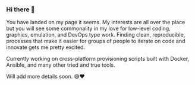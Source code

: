 ### Hi there 👋

You have landed on my page it seems. My interests are 
all over the place but you will see some
commonality in my love for low-level coding, graphics,
emulation, and DevOps type work. Finding clean, reproducible, processes
that make it easier for groups of people to iterate on code and
innovate gets me pretty excited.

Currently working on cross-platform provisioning scripts
built with Docker, Ansible, and many other tried and true tools.

Will add more details soon. 😅❤️

<!--
**joelvaneenwyk/joelvaneenwyk** is a ✨ _special_ ✨ repository because its `README.md` (this file) appears on your GitHub profile.

Here are some ideas to get you started:

- 🔭 I’m currently working on ...
- 🌱 I’m currently learning ...
- 👯 I’m looking to collaborate on ...
- 🤔 I’m looking for help with ...
- 💬 Ask me about ...
- 📫 How to reach me: ...
- 😄 Pronouns: ...
- ⚡ Fun fact: ...
-->
